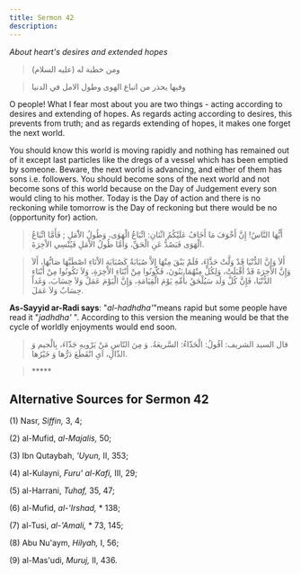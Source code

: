```yaml
---
title: Sermon 42
description: 
---
```


*About heart's desires and extended hopes*

> ومن خطبة له (عليه السلام)

> وفيها يحذر من اتباع الهوى وطول الامل في الدنيا

O people! What I fear most about you are two things - acting according
to desires and extending of hopes. As regards acting according to
desires, this prevents from truth; and as regards extending of hopes, it
makes one forget the next world.

You should know this world is moving rapidly and nothing has remained
out of it except last particles like the dregs of a vessel which has
been emptied by someone. Beware, the next world is advancing, and either
of them has sons i.e. followers. You should become sons of the next
world and not become sons of this world because on the Day of Judgement
every son would cling to his mother. Today is the Day of action and
there is no reckoning while tomorrow is the Day of reckoning but there
would be no (opportunity for) action.

> أَيُّهَا النَّاسُ! إِنَّ أَخْوَفَ مَا أَخَافُ عَلَيْكُمُ اثْنَانِ: اتِّبَاعُ الْهَوَى، وَطُولُ الاَْمَلِ ;
> فَأَمَّا اتِّبَاعُ الْهَوَى فَيَصُدُّ عَنِ الْحَقِّ، وَأَمَّا طُولُ الاْمَلِ فَيُنْسِي الاْخِرَةَ.

> أَلاَ وَإنَّ الدُّنْيَا قَدْ وَلَّتْ حَذَّاءَ، فَلَمْ يَبْقَ مِنْهَا إِلاَّ صُبَابَةٌ كَصُبَابَةِ الاْنَاءِ
> اصْطَبَّهَا صَابُّهَا، أَلاَ وَإِنَّ الاْخِرَةَ قَدْ أَقْبَلَتْ، وَلِكُلٍّ مِنْهُمَا بَنُونَ، فَكُونُوا مِنْ
> أَبْنَاءِ الاْخِرَةِ، وَلاَ تَكُونُوا مِنْ أَبْنَاءِ الدُّنْيَا، فَإِنَّ كُلَّ وَلَد سَيُلْحَقُ بأُمِّهِ يَوْمَ
> الْقِيَامَةِ، وَإِنَّ الْيَوْمَ عَمَلٌ وَلاَ حِسَابَ، وَغَداً حِسَابٌ وَلاَ عَمَلَ.

**As-Sayyid ar-Radi says**: "*al-hadhdha'*"means rapid but some people
have read it "*jadhdha'* ". According to this version the meaning would
be that the cycle of worldly enjoyments would end soon.

> قال السيد الشريف: اَقُولُ: الْحَذّاءُ: السَّريعَةُ. وَ مِنَ النّاسِ مَنْ يَرْويهِ جَذّاءَ،
> بِالْجيم وَ الذّالِ، اَىِ انْقَطَعَ دَرُّها وَ خَيْرُها.

> \*\*\*\*\*

## Alternative Sources for Sermon 42

\(1\) Nasr, *Siffin,* 3, 4;

\(2\) al-Mufid, *al-Majalis,* 50;

\(3\) Ibn Qutaybah, *'Uyun,* II, 353;

\(4\) al-Kulayni, *Furu' al-Kafi,* III, 29;

\(5\) al-Harrani, *Tuhaf,* 35, 47;

\(6\) al-Mufid, *al-\'Irshad,* \* 138;

\(7\) al-Tusi, *al-\'Amali,* \* 73, 145;

\(8\) Abu Nu'aym, *Hilyah,* I, 56;

\(9\) al-Mas'udi, *Muruj,* II, 436.